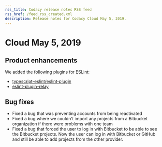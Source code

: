 ```yaml
---
rss_title: Codacy release notes RSS feed
rss_href: /feed_rss_created.xml
description: Release notes for Codacy Cloud May 5, 2019.
---
```


# Cloud May 5, 2019

## Product enhancements

We added the following plugins for ESLint:

-   [<span class="skip-vale">typescript-eslint/eslint-plugin</span>](https://www.npmjs.com/package/@typescript-eslint/eslint-plugin)
-   [<span class="skip-vale">eslint-plugin-relay</span>](https://www.npmjs.com/package/eslint-plugin-relay)

## Bug fixes

-   Fixed a bug that was preventing accounts from being reactivated
-   Fixed a bug where we couldn't import any projects from a Bitbucket organization if there were problems with one team
-   Fixed a bug that forced the user to log in with Bitbucket to be able to see the Bitbucket projects. Now the user can log in with Bitbucket or GitHub and still be able to add projects from the other provider.
